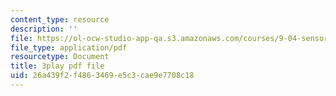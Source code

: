 ```yaml
---
content_type: resource
description: ''
file: https://ol-ocw-studio-app-qa.s3.amazonaws.com/courses/9-04-sensory-systems-fall-2013/26a439f2f4863469e5c3cae9e7708c18_LJZi6CZafms.pdf
file_type: application/pdf
resourcetype: Document
title: 3play pdf file
uid: 26a439f2-f486-3469-e5c3-cae9e7708c18
---
```

